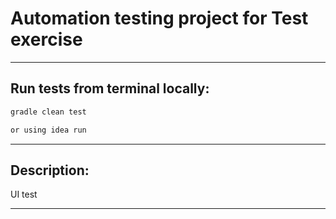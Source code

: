 # Automation testing project for Test exercise


___



## Run tests from terminal locally:

```bash
gradle clean test 
```
```bash
or using idea run
```
___

## Description:

UI test
___